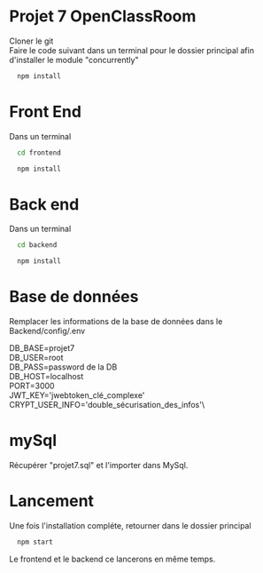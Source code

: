

# Projet 7 OpenClassRoom

Cloner le git\
Faire le code suivant dans un terminal pour le dossier principal afin d'installer le module "concurrently"

```bash
  npm install
```

# Front End

Dans un terminal 

```bash
  cd frontend
```
```bash
  npm install
```


# Back end

Dans un terminal

```bash
  cd backend
```
```bash
  npm install
```

# Base de données

Remplacer les informations de la base de données dans le Backend/config/.env

DB_BASE=projet7\
DB_USER=root\
DB_PASS=password de la DB\
DB_HOST=localhost\
PORT=3000\
JWT_KEY='jwebtoken_clé_complexe'\
CRYPT_USER_INFO='double_sécurisation_des_infos'\

# mySql

Récupérer "projet7.sql" et l'importer dans MySql.


# Lancement

Une fois l'installation compléte, retourner dans le dossier principal
```bash
  npm start
```
Le frontend et le backend ce lancerons en même temps.
